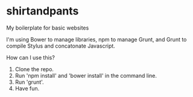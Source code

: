 # shirtandpants

My boilerplate for basic websites

I'm using Bower to manage libraries, npm to manage Grunt, and Grunt to compile Stylus and concatonate Javascript.

How can I use this?

1. Clone the repo.
2. Run 'npm install' and 'bower install' in the command line.
3. Run 'grunt'.
4. Have fun. 
